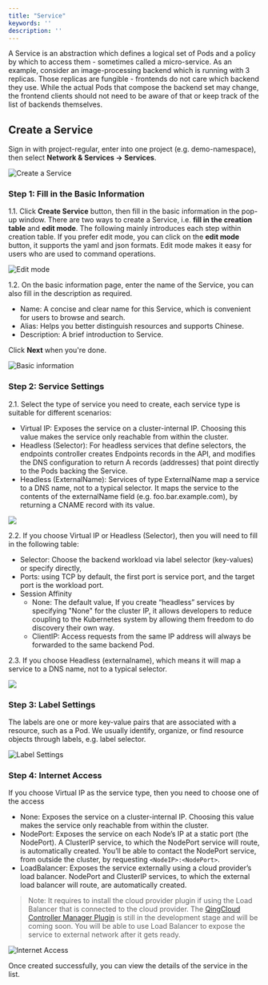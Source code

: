 ```yaml
---
title: "Service"
keywords: ''
description: ''
---
```


A Service is an abstraction which defines a logical set of Pods and a policy by which to access them - sometimes called a micro-service. As an example, consider an image-processing backend which is running with 3 replicas. Those replicas are fungible - frontends do not care which backend they use. While the actual Pods that compose the backend set may change, the frontend clients should not need to be aware of that or keep track of the list of backends themselves. 

## Create a Service

Sign in with project-regular, enter into one project (e.g. demo-namespace), then select **Network & Services → Services**.

![Create a Service](https://pek3b.qingstor.com/kubesphere-docs/png/20190312112433.png)

### Step 1: Fill in the Basic Information

1.1. Click **Create Service** button, then fill in the basic information in the pop-up window. There are two ways to create a Service, i.e. **fill in the creation table** and **edit mode**. The following mainly introduces each step within creation table. If you prefer edit mode, you can click on the **edit mode** button, it supports the yaml and json formats. Edit mode makes it easy for users who are used to command operations.

![Edit mode](https://pek3b.qingstor.com/kubesphere-docs/png/20190315170605.png)

1.2. On the basic information page, enter the name of the Service, you can also fill in the description as required.


- Name: A concise and clear name for this Service, which is convenient for users to browse and search.
- Alias: Helps you better distinguish resources and supports Chinese.
- Description: A brief introduction to Service.

Click **Next** when you're done.  

![Basic information](https://pek3b.qingstor.com/kubesphere-docs/png/20190315174556.png)

### Step 2: Service Settings

2.1. Select the type of service you need to create, each service type is suitable for different scenarios:


- Virtual IP: Exposes the service on a cluster-internal IP. Choosing this value makes the service only reachable from within the cluster. 
- Headless (Selector): For headless services that define selectors, the endpoints controller creates Endpoints records in the API, and modifies the DNS configuration to return A records (addresses) that point directly to the Pods backing the Service.
- Headless (ExternalName): Services of type ExternalName map a service to a DNS name, not to a typical selector. It maps the service to the contents of the externalName field (e.g. foo.bar.example.com), by returning a CNAME record with its value. 

![](https://pek3b.qingstor.com/kubesphere-docs/png/20190315180352.png)

2.2. If you choose Virtual IP or Headless (Selector), then you will need to fill in the following table:


- Selector: Choose the backend workload via label selector (key-values) or specify directly, 
- Ports: using TCP by default, the first port is service port, and the target port is the workload port.
- Session Affinity
   - None: The default value, If you create “headless” services by specifying "None" for the cluster IP, it allows developers to reduce coupling to the Kubernetes system by allowing them freedom to do discovery their own way. 
   - ClientIP: Access requests from the same IP address will always be forwarded to the same backend Pod.   


2.3. If you choose Headless (externalname), which means it will map a service to a DNS name, not to a typical selector.

![](https://pek3b.qingstor.com/kubesphere-docs/png/20190318152157.png)

### Step 3: Label Settings

The labels are one or more key-value pairs that are associated with a resource, such as a Pod. We usually identify, organize, or find resource objects through labels, e.g. label selector.

![Label Settings](https://pek3b.qingstor.com/kubesphere-docs/png/20190318175619.png)

### Step 4: Internet Access

If you choose Virtual IP as the service type, then you need to choose one of the access 

 - None: Exposes the service on a cluster-internal IP. Choosing this value makes the service only reachable from within the cluster.
 - NodePort: Exposes the service on each Node’s IP at a static port (the NodePort). A ClusterIP service, to which the NodePort service will route, is automatically created. You’ll be able to contact the NodePort service, from outside the cluster, by requesting `<NodeIP>:<NodePort>`.
 - LoadBalancer: Exposes the service externally using a cloud provider’s load balancer. NodePort and ClusterIP services, to which the external load balancer will route, are automatically created.

> Note: It requires to install the cloud provider plugin if using the Load Balancer that is connected to the cloud provider. The [QingCloud Controller Manager Plugin](https://github.com/yunify/qingcloud-cloud-controller-manager) is still in the development stage and will be coming soon. You will be able to use Load Balancer to expose the service to external network after it gets ready.

![Internet Access](https://pek3b.qingstor.com/kubesphere-docs/png/20190319091805.png)

Once created successfully, you can view the details of the service in the list.


